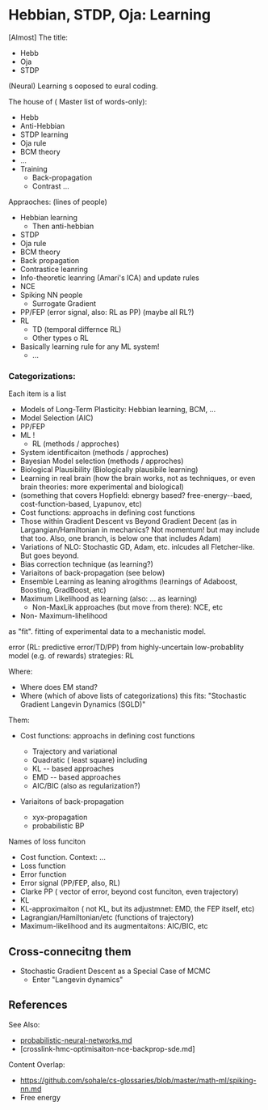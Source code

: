 # Hebbian, STDP, Oja: Learning


[Almost] The title:
* Hebb
* Oja
* STDP

(Neural) Learning s ooposed to eural coding.

The house of (
Master list of words-only):
* Hebb
* Anti-Hebbian
* STDP learning
* Oja rule
* BCM theory
* ...
* Training
    * Back-propagation
    * Contrast ...

Appraoches: (lines of people)
* Hebbian learning
   * Then anti-hebbian
* STDP
* Oja rule
* BCM theory
* Back propagation
* Contrastice leanring
* Info-theoretic leanring (Amari's ICA) and update rules
* NCE
* Spiking NN people
   * Surrogate Gradient
* PP/FEP (error signal, also: RL as PP) (maybe all RL?)
* RL
   * TD (temporal differnce RL)
   * Other types o RL
* Basically learning rule for any ML system!
    * ...

### Categorizations:
Each item is a list
* Models of Long-Term Plasticity: Hebbian learning, BCM, ...
* Model Selection (AIC)
* PP/FEP
* ML !
   * RL (methods / approches)
* System identificaiton (methods / approches)
* Bayesian Model selection (methods / approches)
* Biological Plausibility (Biologically plausibile learning)
* Learning in real brain (how the brain works, not as techniques, or even brain theories: more experimental and biological)
* (something that covers Hopfield: ebnergy based? free-energy--baed, cost-function-based, Lyapunov, etc)
* Cost functions: approachs in defining cost functions
* Those within Gradient Descent vs Beyond Gradient Decent (as in Largangian/Hamiltonian in mechanics? Not momentum! but may include that too. Also, one branch, is below one that includes Adam)
* Variations of NLO: Stochastic GD, Adam, etc. inlcudes all Fletcher-like. But goes beyond.
* Bias correction technique (as learning?)
* Variaitons of back-propagation (see below)
* Ensemble Learning as leaning alrogithms (learnings of Adaboost, Boosting, GradBoost, etc)
* Maximum Likelihood as learning (also: ... as learning)
   * Non-MaxLik approaches (but move from there): NCE, etc
* Non- Maximum-lihelihood

as "fit".
fitting of experimental data to a mechanistic model.

error (RL: predictive error/TD/PP) from highly-uncertain low-probablity model (e.g. of rewards)
strategies:
RL

Where:
* Where does EM stand?
* Where (which of above lists of categorizations) this fits: "Stochastic Gradient Langevin Dynamics (SGLD)"

Them:
* Cost functions: approachs in defining cost functions
    * Trajectory and variational
    * Quadratic ( least square) including
    * KL -- based approaches
    * EMD -- based approaches
    * AIC/BIC (also as regularization?)

* Variaitons of back-propagation
    * xyx-propagation
    * probabilistic BP

Names of loss funciton
* Cost function. Context: ...
* Loss function
* Error function
* Error signal (PP/FEP, also, RL)
* Clarke PP ( vector of error, beyond cost funciton, even trajectory) 
* KL
* KL-approximaiton ( not KL, but its adjustmnet: EMD, the FEP itself, etc)
* Lagrangian/Hamiltonian/etc (functions of trajectory)
* Maximum-likelihood and its augmentaitons: AIC/BIC, etc

## Cross-connecitng them

* Stochastic Gradient Descent as a Special Case of MCMC
   * Enter "Langevin dynamics"

## References
See Also:
* [probabilistic-neural-networks.md](https://github.com/sohale/cs-glossaries/blob/master/math-ml/probabilistic-neural-networks.md)
* [crosslink-hmc-optimisaiton-nce-backprop-sde.md]

Content Overlap:
* https://github.com/sohale/cs-glossaries/blob/master/math-ml/spiking-nn.md
* Free energy
